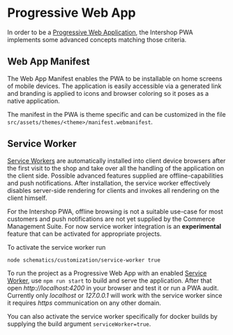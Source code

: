 <!--
kb_concepts
kb_pwa
kb_everyone
kb_sync_latest_only
-->

# Progressive Web App

In order to be a [Progressive Web Application](https://developer.mozilla.org/en-US/docs/Web/Progressive_web_apps), the Intershop PWA implements some advanced concepts matching those criteria.

## Web App Manifest

The Web App Manifest enables the PWA to be installable on home screens of mobile devices.
The application is easily accessible via a generated link and branding is applied to icons and browser coloring so it poses as a native application.

The manifest in the PWA is theme specific and can be customized in the file `src/assets/themes/<theme>/manifest.webmanifest`.

## Service Worker

[Service Workers](https://angular.io/guide/service-worker-intro) are automatically installed into client device browsers after the first visit to the shop and take over all the handling of the application on the client side.
Possible advanced features supplied are offline-capabilities and push notifications.
After installation, the service worker effectively disables server-side rendering for clients and invokes all rendering on the client himself.

For the Intershop PWA, offline browsing is not a suitable use-case for most customers and push notifications are not yet supplied by the Commerce Management Suite.
For now service worker integration is an **experimental** feature that can be activated for appropriate projects.

To activate the service worker run

```bash
node schematics/customization/service-worker true
```

To run the project as a Progressive Web App with an enabled [Service Worker](https://angular.io/guide/service-worker-getting-started), use `npm run start` to build and serve the application.
After that open _http://localhost:4200_ in your browser and test it or run a PWA audit.
Currently only _localhost_ or _127.0.0.1_ will work with the service worker since it requires _https_ communication on any other domain.

You can also activate the service worker specifically for docker builds by supplying the build argument `serviceWorker=true`.
